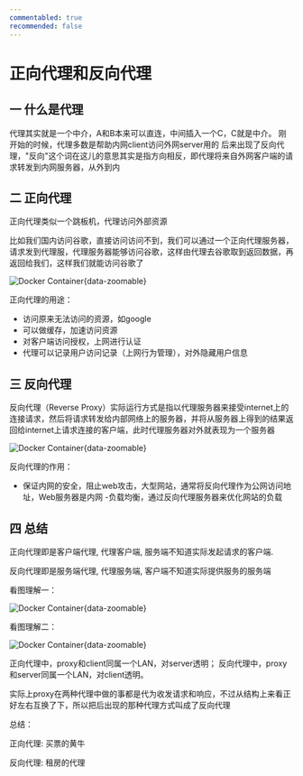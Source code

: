 ```yaml
---
commentabled: true
recommended: false 
---
```


# 正向代理和反向代理 #

## 一 什么是代理 ##

代理其实就是一个中介，A和B本来可以直连，中间插入一个C，C就是中介。
刚开始的时候，代理多数是帮助内网client访问外网server用的
后来出现了反向代理，"反向"这个词在这儿的意思其实是指方向相反，即代理将来自外网客户端的请求转发到内网服务器，从外到内

## 二 正向代理 ##

正向代理类似一个跳板机，代理访问外部资源

比如我们国内访问谷歌，直接访问访问不到，我们可以通过一个正向代理服务器，请求发到代理服，代理服务器能够访问谷歌，这样由代理去谷歌取到返回数据，再返回给我们，这样我们就能访问谷歌了

![Docker Container](/images/20201127140209.png){data-zoomable}

正向代理的用途：

- 访问原来无法访问的资源，如google
- 可以做缓存，加速访问资源
- 对客户端访问授权，上网进行认证
- 代理可以记录用户访问记录（上网行为管理），对外隐藏用户信息

## 三 反向代理 ##

反向代理（Reverse Proxy）实际运行方式是指以代理服务器来接受internet上的连接请求，然后将请求转发给内部网络上的服务器，并将从服务器上得到的结果返回给internet上请求连接的客户端，此时代理服务器对外就表现为一个服务器

![Docker Container](/images/20201127140243.png){data-zoomable}

反向代理的作用：
- 保证内网的安全，阻止web攻击，大型网站，通常将反向代理作为公网访问地址，Web服务器是内网
-负载均衡，通过反向代理服务器来优化网站的负载

## 四 总结 ##

正向代理即是客户端代理, 代理客户端, 服务端不知道实际发起请求的客户端.

反向代理即是服务端代理, 代理服务端, 客户端不知道实际提供服务的服务端

看图理解一：

![Docker Container](/images/20201127140250.png){data-zoomable}

看图理解二：

![Docker Container](/images/20201127140256.png){data-zoomable}

正向代理中，proxy和client同属一个LAN，对server透明；
反向代理中，proxy和server同属一个LAN，对client透明。

实际上proxy在两种代理中做的事都是代为收发请求和响应，不过从结构上来看正好左右互换了下，所以把后出现的那种代理方式叫成了反向代理

总结：

正向代理: 买票的黄牛

反向代理: 租房的代理
